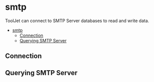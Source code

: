 
# smtp

ToolJet can connect to SMTP Server databases to read and write data. 

- [smtp](#smtp)
  - [Connection](#connection)
  - [Querying SMTP Server](#querying-smtp-server)

## Connection

## Querying SMTP Server